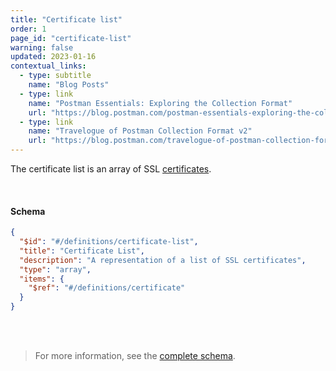 ```yaml
---
title: "Certificate list"
order: 1
page_id: "certificate-list"
warning: false
updated: 2023-01-16
contextual_links:
  - type: subtitle
    name: "Blog Posts"
  - type: link
    name: "Postman Essentials: Exploring the Collection Format"
    url: "https://blog.postman.com/postman-essentials-exploring-the-collection-format/"
  - type: link
    name: "Travelogue of Postman Collection Format v2"
    url: "https://blog.postman.com/travelogue-of-postman-collection-format-v2/"
---
```


The certificate list is an array of SSL [certificates](/reference/certificate/).

<br />

#### Schema

```json
{
  "$id": "#/definitions/certificate-list",
  "title": "Certificate List",
  "description": "A representation of a list of SSL certificates",
  "type": "array",
  "items": {
    "$ref": "#/definitions/certificate"
  }
}
```

<br /><br />

> For more information, see the [complete schema](https://schema.postman.com/collection/json/v2.1.0/draft-07/collection.json).

